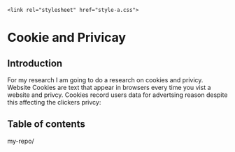 <!DOCTYPE html>
<html lang="en">
<head>
    <meta charset="UTF-8">
    <meta name="viewport" content="width=device-width, initial-scale=1.0">
    
    <link rel="stylesheet" href="style-a.css">
</head>
<body>
    <main>
    <h1>Cookie and Privicay</h1>   
    </nav>
    <h2>Introduction</h2>
    <p> For my research I am going to do a research on cookies and privicy. Website Cookies are text that appear in browsers every time you vist a website and privcy. Cookies record users data for advertsing reason despite this affecting the clickers privcy:</p>
    <h2>Table of contents</h2>
 my-repo/

